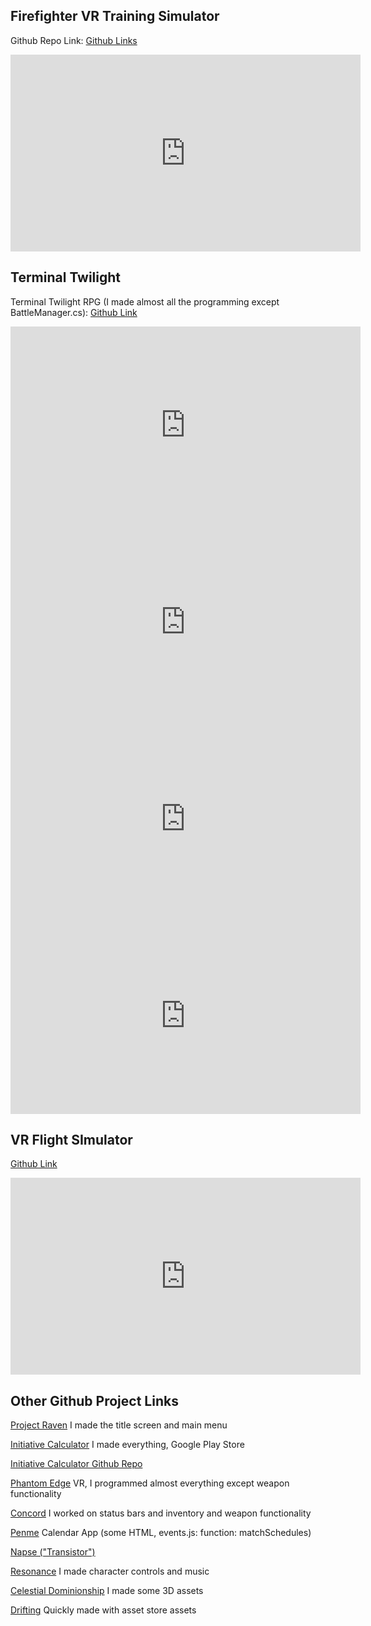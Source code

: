 



## Firefighter VR Training Simulator

Github Repo Link:
[Github Links](https://github.com/leomuteki/FireFighterProject)

<iframe width="560" height="315" src="https://www.youtube.com/embed/8M6PUIhqt1A?rel=0" frameborder="0" allow="autoplay; encrypted-media" allowfullscreen></iframe>

## Terminal Twilight

Terminal Twilight RPG (I made almost all the programming except BattleManager.cs):
[Github Link](https://github.com/ychen133/TerminalTwilightRPG)

<iframe width="560" height="315" src="https://www.youtube.com/embed/ohD7x9njU5o?rel=0" frameborder="0" allow="autoplay; encrypted-media" allowfullscreen></iframe>


<iframe width="560" height="315" src="https://www.youtube.com/embed/crWek3emTJo?rel=0" frameborder="0" allow="autoplay; encrypted-media" allowfullscreen></iframe>


<iframe width="560" height="315" src="https://www.youtube.com/embed/fLvvaEobx6E" frameborder="0" allow="autoplay; encrypted-media" allowfullscreen></iframe>


<iframe width="560" height="315" src="https://www.youtube.com/embed/CDCUsU4UDZQ" frameborder="0" allow="autoplay; encrypted-media" allowfullscreen></iframe>

## VR Flight SImulator

[Github Link](https://github.com/leomuteki/VR_Flight_Simulator)  

<iframe width="560" height="315" src="https://www.youtube.com/embed/oDDGeAB69bk" frameborder="0" allow="autoplay; encrypted-media" allowfullscreen></iframe>

## Other Github Project Links

[Project Raven](https://github.com/nadnbuds/Raven)
I made the title screen and main menu

[Initiative Calculator](https://play.google.com/store/apps/details?id=com.Company.InitiativeCalculator)
I made everything, Google Play Store

[Initiative Calculator Github Repo](https://github.com/leomuteki/Initiative)

[Phantom Edge](https://github.com/RBoshae/PhantomEdge)
VR, I programmed almost everything except weapon functionality

[Concord](https://github.com/dzhan008/Concord)
I worked on status bars and inventory and weapon functionality

[Penme](https://github.com/hdoan002/PenMe)
Calendar App (some HTML, events.js: function: matchSchedules)

[Napse ("Transistor")](https://github.com/nadnbuds/Transistor)

[Resonance](https://github.com/jhsie007/Resonance)
I made character controls and music

[Celestial Dominionship](https://github.com/MiaoXiao/Celestial-Dominionship)
I made some 3D assets

[Drifting](https://github.com/leomuteki)
Quickly made with asset store assets
